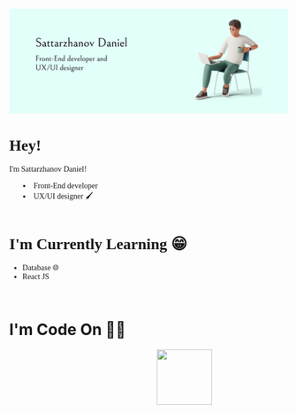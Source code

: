 <img width="650" src="./img/image.png" style="margin-top: 25px;">

<br>

<div style="font-family: montserrat">
    <h1>Hey!👋</h1>
    <p>I'm Sattarzhanov Daniel!</p>
    <div style="margin-left: 25px; font-family: montserrat">
        <li>Front-End developer 👨‍💻</li>
        <li>UX/UI designer 🖌</li>
    </div>
</div>

<br>

<div style="font-family: montserrat">
    <h1>I'm Currently Learning 😁</h1>
    <ul>
        <li>Database 🌐</li>
        <li>React JS 👨‍💻</li>
    </ul>
</div>

<br>

<div>
    <h1>I'm Code On 👨‍💻</h1>
    <div style="display: flex;">
    <img width="100" src="https://encrypted-tbn0.gstatic.com/images?q=tbn:ANd9GcQAD2APNZeHXaSogF8b_YZyz5IAyXZR9rsWvRyB2rb5LBb1hOCz8qwmo-_a3NlcWjg34ko&usqp=CAU" alt="">
    <img width="116.5" style="margin-left: 25px;" src="https://html5hive.org/wp-content/uploads/2014/03/css-beginners-tutorial.jpg.webp" alt="">
    <img width="100" height="100" style="margin-left: 25px;" src="https://upload.wikimedia.org/wikipedia/commons/thumb/9/99/Unofficial_JavaScript_logo_2.svg/1024px-Unofficial_JavaScript_logo_2.svg.png" alt="">
    <img width="100" src="https://camo.githubusercontent.com/450108e079e68a64343321bdfd3ea6d114f57cd601e677d7ffd2fffb07d04324/68747470733a2f2f636f6d6d6f6e732e626d7374752e77696b692f696d616765732f622f62382f426f6f7473747261702e706e67" alt="">
</div>